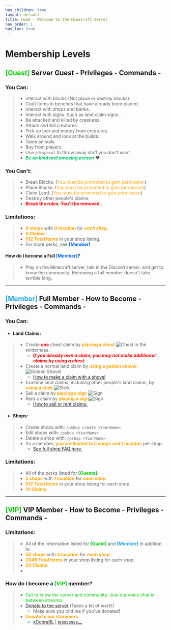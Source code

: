 ```yaml
---
has_children: true
layout: default
title: Home - Welcome to the Minecraft Server
nav_order: 1
has_toc: true
---
```


# Membership Levels
## <span style="color:#00cc00">**[Guest]**</span> Server Guest - Privileges - Commands -

### **You Can:**
> - Interact with blocks (Not place or destroy blocks).
> - Craft Items in benches that have already been placed.
> - Interact with shops and banks.
> - Interact with signs. Such as land claim signs.
> - Be attacked and killed by creatures.
> - Attack and Kill creatures.
> - Pick up loot and money from creatures.
> - Walk around and look at the builds.
> - Tame animals.
> - Buy from players.
> - Use `/disposal` to throw away stuff you don't want
> - <span style="color:#00cc66">***Be an kind and amazing person***</span> ❤️

### **You Can't:**
> - Break Blocks. (<span style="color:orange">You must be promoted to gain permission</span>)
> - Place Blocks. (<span style="color:orange">You must be promoted to gain permission</span>)
> - Claim Land. (<span style="color:orange">You must be promoted to gain permission</span>)
> - Destroy other people's claims.
> - <span style="color:red">**Break the rules. You'll be removed.**</span>

### **Limitations:**
> - <span style="color:orange">**0 shops**</span> with <span style="color:orange">**0 location**</span> for <span style="color:orange">***each shop***</span>.
> - <span style="color:orange">**0 Claims**</span>.
> - <span style="color:orange">**512 Total Items**</span> in your shop listing.
> - For more perks, see <span style="color:#0066ff">**[Member]**</span>

#### **How do I become a Full <span style="color:#0066ff">[Member]</span>**?

> - Play on the Minecraft server, talk in the Discord server; and get to know the community. Becoming a full member doesn't take terrible long.
- - -

## <span style="color:#26a9e5">**[Member]**</span> Full Member - How to Become - Privileges - Commands -

### **You Can:**
- #### **Land Claims**:
> - Create <span style="color:red">**one**</span> chest claim by <span style="color:orange">**placing a chest**</span> ![Chest](https://raw.githubusercontent.com/sammikinsrox/Rendered-Minecraft-Icons/main/img/30px/png/Chest_JE2.png) in the wilderness.
>   - *<span style="color:red">**If you already own a claim, you may not make additional claims by using a chest.**</span>*
> - Create a normal land claim by <span style="color:orange">**using a golden shovel**</span> ![Golden Shovel](https://raw.githubusercontent.com/sammikinsrox/Rendered-Minecraft-Icons/main/img/30px/png/Golden_Shovel_JE3_BE2.png)
>   - [How to make a claim with a shovel](#land-claim-faq)
> - Examine land claims, including other people's land claims, by <span style="color:orange">**using a stick** </span>![Stick](https://raw.githubusercontent.com/sammikinsrox/Rendered-Minecraft-Icons/main/img/30px/png/Stick_JE1_BE1.png)
> - Sell a claim by <span style="color:orange">**placing a sign**</span> ![Sign](https://github.com/sammikinsrox/Rendered-Minecraft-Icons/blob/main/img/30px/png/Acacia_Sign_JE2.png?raw=true)
> - Rent a claim by <span style="color:orange">**placing a sign**</span>![Sign](https://github.com/sammikinsrox/Rendered-Minecraft-Icons/blob/main/img/30px/png/Acacia_Sign_JE2.png?raw=true)
>   - <span style="color:orange">[How to sell or rent claims.](#how-to-rent-or-sell-a-claim)

- #### **Shops**:
> - Create shops with: `/pshop create <YourName>`
> - Edit shops with: `/pshop <YourName>`
> - Delete a shop with: `/pshop <YourName>`
> - As a member, <span style="color:orange">**you are limited to 5 shops and 1 location**</span> per shop.
>   -  [See full shop FAQ here.](#shops-faq)

### **Limitations:**
> - All of the perks listed for <span style="color:#00cc00">**[Guests]**</span>.
> - <span style="color:orange">**5 shops**</span> with <span style="color:orange">**1 location**</span> for <span style="color:orange">***each shop***</span>.
> - <span style="color:orange">**512 Total Items**</span> in your shop listing for each shop.
> - <span style="color:orange">**10 Claims**</span>.
> 

- - -

## <span style="color:#00cc00">**[VIP]**</span> VIP Member - How to Become - Privileges - Commands -

### **Limitations:**
> - All of the information listed for <span style="color:#00cc00">**[Guest]**</span> and <span style="color:#26a9e5">**[Member]**</span> in addition to.
> - <span style="color:orange">**50 shops**</span> with <span style="color:orange">**4 location**</span> for <span style="color:orange">***each shop***</span>.
> - <span style="color:orange">**2048 Total Items**</span> in your shop listing for each shop.
> - <span style="color:orange">**20 Claims**</span>.
> - 

### How do I become a <span style="color:#00cc00">**[VIP]**</span> member?
> - <span style="color:#00cc00">Get to know the server and community. Join our voice chat in between streams.</span>
> - [Donate to the server](http://venmo.com/u/Sammikinz) (Takes a lot of work!)
>   - Make sure you told me if you've donated!
> - <span style="color:orange">**Donate to our streamers**</span>
>   - [xCobraRL](http://twitch.tv/xCobraRL) | [jesssssss__](http://twitch.tv/jesssssss__)
